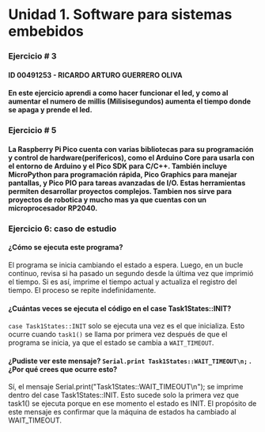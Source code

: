 # Unidad 1. Software para sistemas embebidos
### Ejercicio # 3
#### ID 00491253 - RICARDO ARTURO GUERRERO OLIVA 
#### En este ejercicio aprendi a como hacer funcionar el led, y como al aumentar el numero de millis (Milisisegundos) aumenta el tiempo donde se apaga y prende el led.
### Ejercicio # 5
#### La Raspberry Pi Pico cuenta con varias bibliotecas para su programación y control de hardware(perifericos), como el **Arduino Core** para usarla con el entorno de Arduino y el **Pico SDK** para C/C++. También incluye **MicroPython** para programación rápida, **Pico Graphics** para manejar pantallas, y **Pico PIO** para tareas avanzadas de I/O. Estas herramientas permiten desarrollar proyectos complejos. Tambien nos sirve para proyectos de robotica y mucho mas ya que cuentas con un microprocesador RP2040.
### Ejercicio 6: caso de estudio
#### ¿Cómo se ejecuta este programa?
El programa se inicia cambiando el estado a espera. Luego, en un bucle continuo, revisa si ha pasado un segundo desde la última vez que imprimió el tiempo. Si es así, imprime el tiempo actual y actualiza el registro del tiempo. El proceso se repite indefinidamente.
#### ¿Cuántas veces se ejecuta el código en el case Task1States::INIT?
`case Task1States::INIT` solo se ejecuta una vez es el que inicializa. Esto ocurre cuando `task1()` se llama por primera vez después de que el programa se inicia, ya que el estado se cambia a `WAIT_TIMEOUT`.
#### ¿Pudiste ver este mensaje? `Serial.print Task1States::WAIT_TIMEOUT\n;` . ¿Por qué crees que ocurre esto?
Sí, el mensaje Serial.print("Task1States::WAIT_TIMEOUT\n"); se imprime dentro del case Task1States::INIT. Esto sucede solo la primera vez que task1() se ejecuta porque en ese momento el estado es INIT. El propósito de este mensaje es confirmar que la máquina de estados ha cambiado al WAIT_TIMEOUT.
